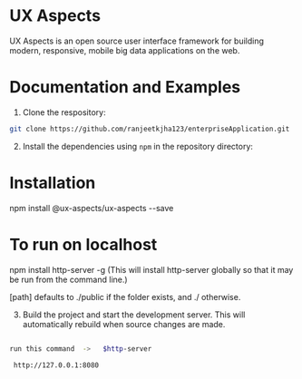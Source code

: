 # UX Aspects

UX Aspects is an open source user interface framework for building modern, responsive, mobile big data applications on the web.


# Documentation and Examples

1. Clone the respository:
```bash
git clone https://github.com/ranjeetkjha123/enterpriseApplication.git
```
2. Install the dependencies using `npm` in the repository directory:
# Installation

npm install @ux-aspects/ux-aspects --save

# To run on localhost

npm install http-server -g  (This will install http-server globally so that it may be run from the command line.)

[path] defaults to ./public if the folder exists, and ./ otherwise.


3. Build the project and start the development server. This will automatically rebuild when source changes are made.
```bash

run this command  ->   $http-server

 http://127.0.0.1:8080